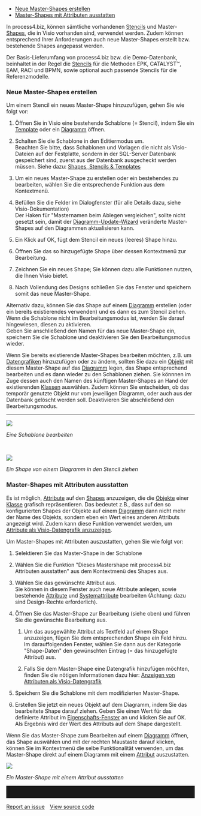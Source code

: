 
-   [Neue Master-Shapes erstellen](#neue-master-shapes-erstellen)
-   [Master-Shapes mit Attributen ausstatten](#master-shapes-mit-attributen-ausstatten)

In process4.biz, können sämtliche vorhandenen [Stencils](Shapes_Stencils_Templates) und Master-[Shapes](Shapes_Stencils_Templates), die in Visio vorhanden sind, verwendet werden. Zudem können entsprechend Ihrer Anforderungen auch neue Master-Shapes erstellt bzw. bestehende Shapes angepasst werden.

Der Basis-Lieferumfang von process4.biz bzw. die Demo-Datenbank, beinhaltet in der Regel die [Stencils](Shapes_Stencils_Templates) für die Methoden EPK, CATALYST™, EAM, RACI und BPMN, sowie optional auch passende Stencils für die Referenzmodelle.

### Neue Master-Shapes erstellen

Um einem Stencil ein neues Master-Shape hinzuzufügen, gehen Sie wie folgt vor:

1.  Öffnen Sie in Visio eine bestehende Schablone (= Stencil), indem Sie ein [Template](Shapes_Stencils_Templates) oder ein [Diagramm](Diagramm) öffnen.
2.  Schalten Sie die Schablone in den Editiermodus um.  
    Beachten Sie bitte, dass Schablonen und Vorlagen die nicht als Visio-Dateien auf der Festplatte, sondern in der SQL-Server
    Datenbank gespeichert sind, zuerst aus der Datenbank ausgecheckt werden müssen. Siehe dazu: [Shapes, Stencils &
    Templates](Shapes_Stencils_Templates)
3.  Um ein neues Master-Shape zu erstellen oder ein bestehendes zu
    bearbeiten, wählen Sie die entsprechende Funktion aus dem
    Kontextmenü.
4.  Befüllen Sie die Felder im Dialogfenster (für alle Details dazu,
    siehe Visio-Dokumentation)  
    Der Haken für "Masternamen beim Ablegen vergleichen", sollte nicht
    gesetzt sein, damit der
    [Diagramm-Update-Wizard](Aktualisieren_von_Diagrammen) veränderte
    Master-Shapes auf den Diagrammen aktualisieren kann.

5.  Ein Klick auf OK, fügt dem Stencil ein neues (leeres) Shape hinzu.
6.  Öffnen Sie das so hinzugefügte Shape über dessen Kontextmenü zur
    Bearbeitung.

7.  Zeichnen Sie ein neues Shape; Sie können dazu alle Funktionen
    nutzen, die Ihnen Visio bietet.

8.  Nach Vollendung des Designs schließen Sie das Fenster und speichern
    somit das neue Master-Shape.

Alternativ dazu, können Sie das Shape auf einem [Diagramm](Diagramm)
erstellen (oder ein bereits existierendes verwenden) und es dann es zum
Stencil ziehen. Wenn die Schablone nicht im Bearbeitungsmodus ist,
werden Sie darauf hingewiesen, diesen zu aktivieren.  
Geben Sie anschließend den Namen für das neue Master-Shape ein,
speichern Sie die Schablone und deaktivieren Sie den Bearbeitungsmodus
wieder.

Wenn Sie bereits existierende Master-Shapes bearbeiten möchten, z.B. um
[Datengrafiken](Anzeigen_von_Attributen_als_Visio-Datengrafik)
hinzuzufügen oder zu ändern, sollten Sie dazu ein [Objekt](Objekt) mit
diesem Master-Shape auf das [Diagramm](Diagramm) legen, das Shape
entsprechend bearbeiten und es dann wieder zu den Schablonen ziehen. Sie
könnnen im Zuge dessen auch den Namen des künftigen Master-Shapes an
Hand der existierenden [Klassen](Klasse) auswählen. Zudem können Sie
entscheiden, ob das temporär genutzte Objekt nur vom jeweiligen
Diagramm, oder auch aus der Datenbank gelöscht werden soll. Deaktivieren
Sie abschließend den Bearbeitungsmodus.  
  
----------------------------------------------------------------------

![](//images.ctfassets.net/utx1h0gfm1om/6IpT50Bxa8CEssEeciy0QG/74da21f6195b6351b7e3a452e71fc797/1017835.png)

*Eine Schablone bearbeiten*

 

![](//images.ctfassets.net/utx1h0gfm1om/7Fxg6Wj2rC8EmoiAa42omm/1b6fa8f434b09c41f97fb6ea34f312a6/1017847.png)

*Ein Shape von einem Diagramm in den Stencil ziehen*

### Master-Shapes mit Attributen ausstatten

Es ist möglich, [Attribute](Attributgruppe_Attribut) auf den
[Shapes](Shapes_Stencils_Templates) anzuzeigen, die die
[Objekte](Objekt) einer [Klasse](Klasse) grafisch repräsentieren. Das
bedeutet z.B., dass auf den so konfigurierten Shapes der Objekte auf
einem [Diagramm](Diagramm) dann nicht mehr der Name des Objekts, sondern
eben ein Wert eines anderen Attributs angezeigt wird. Zudem kann diese
Funktion verwendet werden, um [Attribute als Visio-Datengrafik
anzuzeigen](Anzeigen_von_Attributen_als_Visio-Datengrafik).

Um Master-Shapes mit Attributen auszustatten, gehen Sie wie folgt vor:

1.  Selektieren Sie das Master-Shape in der Schablone
2.  Wählen Sie die Funktion "Dieses Mastershape mit process4.biz
    Attributen ausstatten" aus dem Kontextmenü des Shapes aus.
3.  Wählen Sie das gewünschte Attribut aus.  
    Sie können in diesem Fenster auch neue Attribute anlegen, sowie
    bestehende [Attribute](Attributgruppe_Attribut)
    und [Systemattribute](Systemattribute) bearbeiten (Achtung: dazu
    sind Design-Rechte erforderlich).
4.  Öffnen Sie das Master-Shape zur Bearbeitung (siehe oben) und führen
    Sie die gewünschte Bearbeitung aus.
    
    1.  Um das ausgewählte Attribut als Textfeld auf einem Shape anzuzeigen, fügen Sie dem entsprechenden Shape ein Feld hinzu. Im darauffolgenden Fenster, wählen Sie dann aus der Kategorie "Shape-Daten" den gewünschten Eintrag (= das hinzugefügte Attribut) aus.

    2.  Falls Sie dem Master-Shape eine Datengrafik hinzufügen möchten,
        finden Sie die nötigen Informationen dazu hier: [Anzeigen von
        Attributen als
        Visio-Datengrafik](Anzeigen_von_Attributen_als_Visio-Datengrafik)

5.  Speichern Sie die Schablone mit dem modifizierten Master-Shape.

6.  Erstellen Sie jetzt ein neues Objekt auf dem Diagramm, indem Sie das
    bearbeitete Shape darauf ziehen. Geben Sie einen Wert für das
    definierte Attribut im
    [Eigenschafts-Fenster](Eigenschaften_Dialogfenster_) an und klicken
    Sie auf OK. Als Ergebnis wird der Wert des Attributs auf dem Shape
    dargestellt.

Wenn Sie das Master-Shape zum Bearbeiten auf einem [Diagramm](Diagramm)
öffnen, das Shape auswählen und mit der rechten Maustaste darauf
klicken, können Sie im Kontextmenü die selbe Funktionalität verwenden,
um das Master-Shape direkt auf einem Diagramm mit einem
[Attribut](Attributgruppe_Attribut) auszustatten.

![](//images.ctfassets.net/utx1h0gfm1om/6F9Dp5RdjqG6aG0W4CE2wk/72f3d2404decd3e21157bbf09ca45722/1017839.png)

*Ein Master-Shape mit einem Attribut ausstatten*


<hr style="padding-top:2rem" />
<a href="https://github.com/process4/docs/issues" target="_blank" class="bgw btn btn-primary btn-lg shadow-sm">Report an issue</a>
<a href="https://github.com/process4/docs" target="_blank" class="bgw btn btn-primary btn-lg shadow-sm" style="margin-left:10px;">View source code</a>